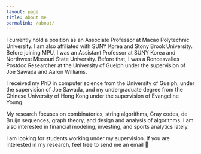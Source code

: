 ```yaml
---
layout: page
title: About me
permalink: /about/
---
```


<!-- {% include image.html url="/images/profile.jpg" caption="A sassy caption here" width=300 align="right" %} -->

<!-- Describe yourself here. Dummy text ahead.

Lorem ipsum dolor sit amet, consectetur adipiscing elit, sed do eiusmod tempor incididunt ut labore et dolore magna aliqua. Ut enim ad minim veniam, quis nostrud exercitation ullamco laboris nisi ut aliquip ex ea commodo consequat. Duis aute irure dolor in reprehenderit in voluptate velit esse cillum dolore eu fugiat nulla pariatur. Excepteur sint occaecat cupidatat non proident, sunt in culpa qui officia deserunt mollit anim id est laborum.

Sed ut perspiciatis unde omnis iste natus error sit voluptatem accusantium doloremque laudantium, totam rem aperiam, eaque ipsa quae ab illo inventore veritatis et quasi architecto beatae vitae dicta sunt explicabo. Nemo enim ipsam voluptatem quia voluptas sit aspernatur aut odit aut fugit, sed quia consequuntur magni dolores eos qui ratione voluptatem sequi nesciunt. Neque porro quisquam est, qui dolorem ipsum quia dolor sit amet, consectetur, adipisci velit, sed quia non numquam eius modi tempora incidunt ut labore et dolore magnam aliquam quaerat voluptatem. 

Ut enim ad minima veniam, quis nostrum exercitationem ullam corporis suscipit laboriosam, nisi ut aliquid ex ea commodi consequatur? Quis autem vel eum iure reprehenderit qui in ea voluptate velit esse quam nihil molestiae consequatur, vel illum qui dolorem eum fugiat quo voluptas nulla pariatur? At vero eos et accusamus et iusto odio dignissimos ducimus qui blanditiis praesentium voluptatum deleniti atque corrupti quos dolores et quas molestias excepturi sint occaecati cupiditate non provident, similique sunt in culpa qui officia deserunt mollitia animi, id est laborum et dolorum fuga. -->

I currently hold a position as an Associate Professor at Macao Polytechnic University. I am also affiliated with SUNY Korea and Stony Brook University. Before joining MPU, I was an Assistant Professor at SUNY Korea and Northwest Missouri State University. Before that, I was a Roncesvalles Postdoc Researcher at the University of Guelph under the supervision of Joe Sawada and Aaron Williams.

I received my PhD in computer science from the University of Guelph, under the supervision of Joe Sawada, and my undergraduate degree from the Chinese University of Hong Kong under the supervision of Evangeline Young.

My research focuses on combinatorics, string algorithms, Gray codes, de Bruijn sequences, graph theory, and design and analysis of algorithms. I am also interested in financial modeling, investing, and sports analytics lately.

I am looking for students working under my supervision. If you are interested in my research, feel free to send me an email 🙂